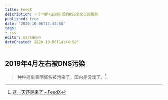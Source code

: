 ```yaml
---
title: FeedX
description: 一个PHP+正则实现的RSS全文订阅服务
published: true
date: "2020-10-06T14:44:58"
tags:
- rss
editor: markdown
dateCreated: 2020-10-06T14:44:58"
---
```


## 2019年4月左右被DNS污染

> 种种迹象表明域名被污染了，国内是没戏了。[^20200806135326]

[^20200806135326]: [这一天还是来了 – FeedX](https://web.archive.org/web/20200806135326/https://feedx.net/这一天还是来了)

